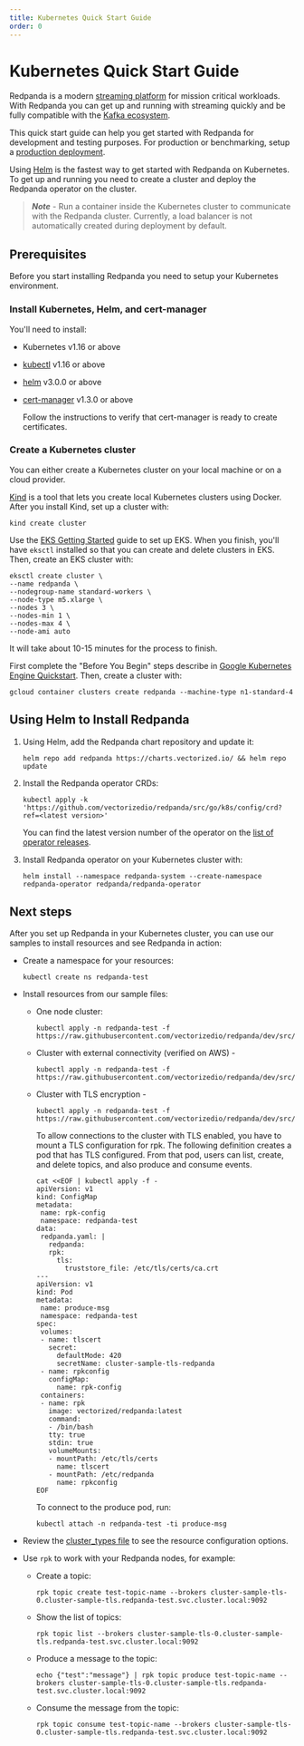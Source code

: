 ```yaml
---
title: Kubernetes Quick Start Guide
order: 0
---
```

# Kubernetes Quick Start Guide

Redpanda is a modern [streaming platform](/blog/intelligent-data-api/) for mission critical workloads.
With Redpanda you can get up and running with streaming quickly
and be fully compatible with the [Kafka ecosystem](https://cwiki.apache.org/confluence/display/KAFKA/Ecosystem).

This quick start guide can help you get started with Redpanda for development and testing purposes.
For production or benchmarking, setup a [production deployment](/docs/production-deployment).

Using [Helm](https://helm.sh/) is the fastest way to get started with Redpanda on Kubernetes.
To get up and running you need to create a cluster and deploy the Redpanda operator on the cluster.

> **_Note_** - Run a container inside the Kubernetes cluster to communicate with the Redpanda cluster.
> Currently, a load balancer is not automatically created during deployment by default.

## Prerequisites

Before you start installing Redpanda you need to setup your Kubernetes environment.

### Install Kubernetes, Helm, and cert-manager 

You'll need to install:

- Kubernetes v1.16 or above
- [kubectl](https://kubernetes.io/docs/tasks/tools/) v1.16 or above
- [helm](https://github.com/helm/helm/releases) v3.0.0 or above
- [cert-manager](https://cert-manager.io/docs/installation/kubernetes/) v1.3.0 or above

    Follow the instructions to verify that cert-manager is ready to create certificates.

### Create a Kubernetes cluster

You can either create a Kubernetes cluster on your local machine or on a cloud provider.

<tabs>

  <tab id="Kind">

  [Kind](https://kind.sigs.k8s.io) is a tool that lets you create local Kubernetes clusters using Docker.
    After you install Kind, set up a cluster with:

  ```
  kind create cluster
  ```

  </tab>

  <tab id="AWS EKS">

  Use the [EKS Getting Started](https://docs.aws.amazon.com/eks/latest/userguide/getting-started-eksctl.html) guide to set up EKS.
  When you finish, you'll have `eksctl` installed so that you can create and delete clusters in EKS.
  Then, create an EKS cluster with:

  ```
  eksctl create cluster \
  --name redpanda \
  --nodegroup-name standard-workers \
  --node-type m5.xlarge \
  --nodes 3 \
  --nodes-min 1 \
  --nodes-max 4 \
  --node-ami auto
  ```

  It will take about 10-15 minutes for the process to finish.

  </tab>

  <tab id="Google GKE">

  First complete the "Before You Begin" steps describe in [Google Kubernetes Engine Quickstart](https://cloud.google.com/kubernetes-engine/docs/quickstart).
  Then, create a cluster with:

  ```
  gcloud container clusters create redpanda --machine-type n1-standard-4
  ```

  </tab>
</tabs>

## Using Helm to Install Redpanda

1. Using Helm, add the Redpanda chart repository and update it:

    ```
    helm repo add redpanda https://charts.vectorized.io/ && helm repo update
    ```

2. Install the Redpanda operator CRDs:

    ```
    kubectl apply -k 'https://github.com/vectorizedio/redpanda/src/go/k8s/config/crd?ref=<latest version>'
    ```

    You can find the latest version number of the operator on the [list of operator releases](https://github.com/vectorizedio/redpanda/releases).

3. Install Redpanda operator on your Kubernetes cluster with:

    ```
    helm install --namespace redpanda-system --create-namespace redpanda-operator redpanda/redpanda-operator
    ```

## Next steps

After you set up Redpanda in your Kubernetes cluster, you can use our samples to install resources and see Redpanda in action:

- Create a namespace for your resources:

    ```
    kubectl create ns redpanda-test
    ```

- Install resources from our sample files:

    - One node cluster:
                
        ```
        kubectl apply -n redpanda-test -f https://raw.githubusercontent.com/vectorizedio/redpanda/dev/src/go/k8s/config/samples/one_node_cluster.yaml
        ```

    - Cluster with external connectivity (verified on AWS) -
        
        ```
        kubectl apply -n redpanda-test -f https://raw.githubusercontent.com/vectorizedio/redpanda/dev/src/go/k8s/config/samples/external_connectivity.yaml
        ```

    - Cluster with TLS encryption -
        
        ```
        kubectl apply -n redpanda-test -f https://raw.githubusercontent.com/vectorizedio/redpanda/dev/src/go/k8s/config/samples/redpanda_v1alpha1_with_tls.yaml
        ```

        To allow connections to the cluster with TLS enabled, you have to mount a TLS configuration for rpk.
        The following definition creates a pod that has TLS configured.
        From that pod, users can list, create, and delete topics, and also produce and consume events.

        ```
        cat <<EOF | kubectl apply -f -
        apiVersion: v1
        kind: ConfigMap
        metadata:
         name: rpk-config
         namespace: redpanda-test
        data:
         redpanda.yaml: |
           redpanda:
           rpk:
             tls:
               truststore_file: /etc/tls/certs/ca.crt
        ---
        apiVersion: v1
        kind: Pod
        metadata:
         name: produce-msg
         namespace: redpanda-test
        spec:
         volumes:
         - name: tlscert
           secret:
             defaultMode: 420
             secretName: cluster-sample-tls-redpanda
         - name: rpkconfig
           configMap:
             name: rpk-config
         containers:
         - name: rpk
           image: vectorized/redpanda:latest
           command:
           - /bin/bash
           tty: true
           stdin: true
           volumeMounts:
           - mountPath: /etc/tls/certs
             name: tlscert
           - mountPath: /etc/redpanda
             name: rpkconfig
        EOF
        ```

        To connect to the produce pod, run:
        
        ```
        kubectl attach -n redpanda-test -ti produce-msg
        ```

- Review the [cluster_types file](https://github.com/vectorizedio/redpanda/blob/dev/src/go/k8s/apis/redpanda/v1alpha1/cluster_types.go) to see the resource configuration options.

- Use `rpk` to work with your Redpanda nodes, for example:

    - Create a topic:

        ```
        rpk topic create test-topic-name --brokers cluster-sample-tls-0.cluster-sample-tls.redpanda-test.svc.cluster.local:9092
        ```

    - Show the list of topics:

        ```
        rpk topic list --brokers cluster-sample-tls-0.cluster-sample-tls.redpanda-test.svc.cluster.local:9092
        ```

    - Produce a message to the topic:

        ```
        echo {"test":"message"} | rpk topic produce test-topic-name --brokers cluster-sample-tls-0.cluster-sample-tls.redpanda-test.svc.cluster.local:9092
        ```

    - Consume the message from the topic:

        ```
        rpk topic consume test-topic-name --brokers cluster-sample-tls-0.cluster-sample-tls.redpanda-test.svc.cluster.local:9092
        ```
    

